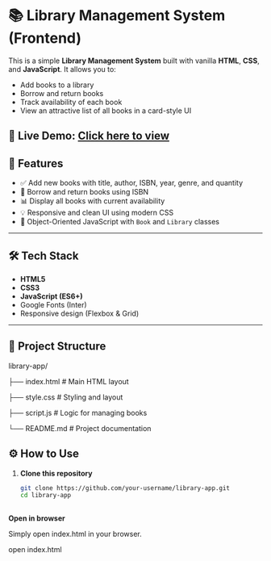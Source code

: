 # 📚 Library Management System (Frontend)

This is a simple **Library Management System** built with vanilla **HTML**, **CSS**, and **JavaScript**. It allows you to:

- Add books to a library
- Borrow and return books
- Track availability of each book
- View an attractive list of all books in a card-style UI

🔗 **Live Demo:** [Click here to view](https://sneha9504.github.io/Library_Management/)
---

## 🚀 Features

- ✅ Add new books with title, author, ISBN, year, genre, and quantity
- 📖 Borrow and return books using ISBN
- 📊 Display all books with current availability
- 💡 Responsive and clean UI using modern CSS
- 🧠 Object-Oriented JavaScript with `Book` and `Library` classes

---

## 🛠️ Tech Stack

- **HTML5**
- **CSS3**
- **JavaScript (ES6+)**
- Google Fonts (Inter)
- Responsive design (Flexbox & Grid)

---

## 📂 Project Structure

library-app/

├── index.html # Main HTML layout 

├── style.css # Styling and layout

├── script.js # Logic for managing books

└── README.md # Project documentation



## ⚙️ How to Use

1. **Clone this repository**
   ```bash
   git clone https://github.com/your-username/library-app.git
   cd library-app
 
**Open in browser**

Simply open index.html in your browser.

open index.html
